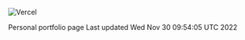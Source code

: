 ![Vercel](https://vercelbadge.vercel.app/api/vikingviolinist/portfolio)

Personal portfolio page
Last updated Wed Nov 30 09:54:05 UTC 2022

